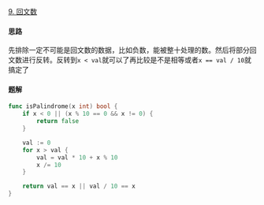 [9. 回文数](https://leetcode.cn/problems/palindrome-number)

#### 思路

先排除一定不可能是回文数的数据，比如负数，能被整十处理的数。然后将部分回文数进行反转。反转到`x < val`就可以了再比较是不是相等或者`x == val / 10`就搞定了

#### 题解

```go
func isPalindrome(x int) bool {
    if x < 0 || (x % 10 == 0 && x != 0) {
        return false
    }

    val := 0
    for x > val {
        val = val * 10 + x % 10
        x /= 10
    }

    return val == x || val / 10 == x
}
```



